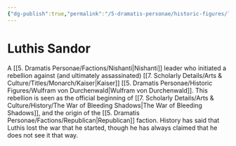 ```yaml
---
{"dg-publish":true,"permalink":"/5-dramatis-personae/historic-figures/luthis-sandor/","noteIcon":""}
---
```


# Luthis Sandor

A [[5. Dramatis Personae/Factions/Nishanti\|Nishanti]] leader who initiated a rebellion against (and ultimately assassinated) [[7. Scholarly Details/Arts & Culture/Titles/Monarch/Kaiser\|Kaiser]] [[5. Dramatis Personae/Historic Figures/Wulfram von Durchenwald\|Wulfram von Durchenwald]]. This rebellion is seen as the official beginning of [[7. Scholarly Details/Arts & Culture/History/The War of Bleeding Shadows\|The War of Bleeding Shadows]], and the origin of the [[5. Dramatis Personae/Factions/Republican\|Republican]] faction. History has said that Luthis lost the war that he started, though he has always claimed that he does not see it that way.